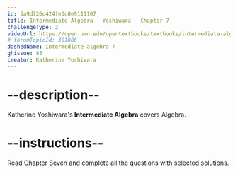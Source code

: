 ```yaml
---
id: 5a9d726c424fe3d0e9111107
title: Intermediate Algebra - Yoshiwara - Chapter 7
challengeType: 2
videoUrl: https://open.umn.edu/opentextbooks/textbooks/intermediate-algebra-2020
# forumTopicId: 301086
dashedName: intermediate-algebra-7
ghissue: 83
creator: Katherine Yoshiwara 
---
```


# --description--

Katherine Yoshiwara's __Intermediate Algebra__ covers Algebra.

# --instructions--

Read Chapter Seven and complete all the questions with selected solutions.